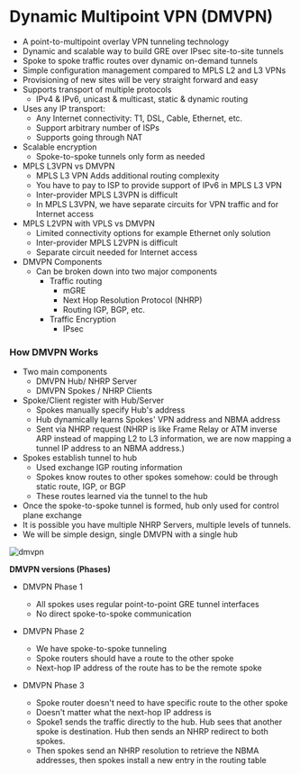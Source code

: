 # Dynamic Multipoint VPN (DMVPN)
* A point-to-multipoint overlay VPN tunneling technology
* Dynamic and scalable way to build GRE over IPsec site-to-site tunnels
* Spoke to spoke traffic routes over dynamic on-demand tunnels
* Simple configuration management compared to MPLS L2 and L3 VPNs
* Provisioning of new sites will be very straight forward and easy
* Supports transport of multiple protocols
  * IPv4 & IPv6, unicast & multicast, static & dynamic routing
* Uses any IP transport:
  * Any Internet connectivity: T1, DSL, Cable, Ethernet, etc.
  * Support arbitrary number of ISPs
  * Supports going through NAT
* Scalable encryption
  * Spoke-to-spoke tunnels only form as needed
* MPLS L3VPN vs DMVPN
  * MPLS L3 VPN Adds additional routing complexity
  * You have to pay to ISP to provide support of IPv6 in MPLS L3 VPN
  * Inter-provider MPLS L3VPN is difficult
  * In MPLS L3VPN, we have separate circuits for VPN traffic and for Internet access
* MPLS L2VPN with VPLS vs DMVPN
  * Limited connectivity options for example Ethernet only solution
  * Inter-provider MPLS L2VPN is difficult
  * Separate circuit needed for Internet access
* DMVPN Components
  * Can be broken down into two major components
    * Traffic routing
      * mGRE
      * Next Hop Resolution Protocol (NHRP)
      * Routing IGP, BGP, etc.
    * Traffic Encryption
      * IPsec

### How DMVPN Works
* Two main components
  * DMVPN Hub/ NHRP Server
  * DMVPN Spokes / NHRP Clients
* Spoke/Client register with Hub/Server
  * Spokes manually specify Hub's address
  * Hub dynamically learns Spokes' VPN address and NBMA address
  * Sent via NHRP request (NHRP is like Frame Relay or ATM inverse ARP instead of mapping L2 to L3 information, we are now mapping a tunnel IP address to an NBMA address.)
* Spokes establish tunnel to hub
  * Used exchange IGP routing information
  * Spokes know routes to other spokes somehow: could be through static route, IGP, or BGP
  * These routes learned via the tunnel to the hub
* Once the spoke-to-spoke tunnel is formed, hub only used for control plane exchange
* It is possible you have multiple NHRP Servers, multiple levels of tunnels.
* We will be simple design, single DMVPN with a single hub

![dmvpn](https://user-images.githubusercontent.com/31813625/35466811-6590b56a-02d5-11e8-8e4a-692f5e8ccb19.png)

**DMVPN versions (Phases)**
* DMVPN Phase 1
  * All spokes uses regular point-to-point GRE tunnel interfaces
  * No direct spoke-to-spoke communication

* DMVPN Phase 2
  * We have spoke-to-spoke tunneling
  * Spoke routers should have a route to the other spoke
  * Next-hop IP address of the route has to be the remote spoke

* DMVPN Phase 3
  * Spoke router doesn't need to have specific route to the other spoke
  * Doesn't matter what the next-hop IP address is
  * Spoke1 sends the traffic directly to the hub. Hub sees that another spoke is
  destination. Hub then sends an NHRP redirect to both spokes.
  * Then spokes send an NHRP resolution to retrieve the NBMA addresses, then spokes install
a new entry in the routing table